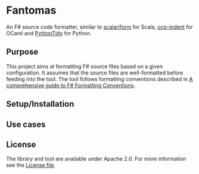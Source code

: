 Fantomas
========

An F# source code formatter, similar to [scalariform](https://github.com/mdr/scalariform) for Scala, [ocp-indent](https://github.com/OCamlPro/ocp-indent) for OCaml and [PythonTidy](https://github.com/acdha/PythonTidy) for Python.

## Purpose
This project aims at formatting F# source files based on a given configuration.
It assumes that the source files are well-formatted before feeding into the tool.
The tool follows formatting conventions described in [A comprehensive guide to F# Formatting Conventions](FormattingConventions.md).

## Setup/Installation

## Use cases

## License
The library and tool are available under Apache 2.0. 
For more information see the [License file](LICENSE.md).
